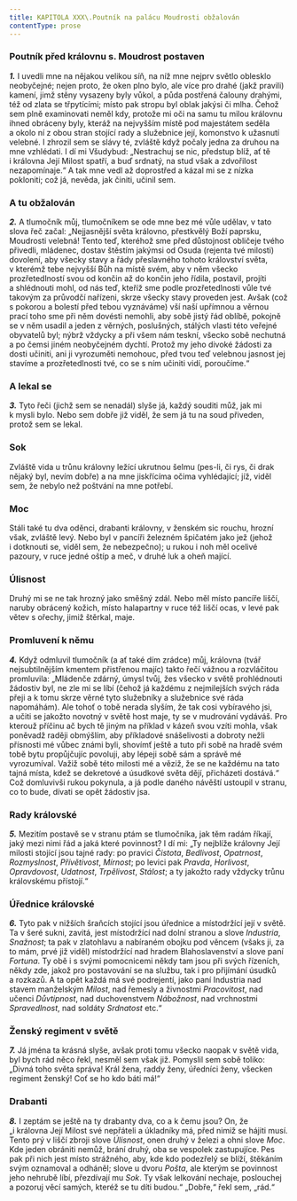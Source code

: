 ```yaml
---
title: KAPITOLA XXX\.Poutník na palácu Moudrosti obžalován
contentType: prose
---
```


<section>

### Poutník před královnu s. Moudrost postaven

**_1._** I uvedli mne na nějakou velikou síň, na níž mne nejprv světlo oblesklo neobyčejné; nejen proto, že oken plno bylo, ale více pro drahé (jakž pravili) kamení, jimž stěny vysazeny byly vůkol, a půda postřená čalouny drahými, též od zlata se třpytícími; místo pak stropu byl oblak jakýsi či mlha. Čehož sem plně examinovati neměl kdy, protože mi oči na samu tu milou královnu ihned obráceny byly, kteráž na nejvyšším místě pod majestátem seděla a okolo ní z obou stran stojící rady a služebnice její, komonstvo k užasnutí velebné. I zhrozil sem se slávy té, zvláště když počaly jedna za druhou na mne vzhlédati. I dí mi Všudybud: „Nestrachuj se nic, předstup blíž, ať tě i královna Její Milost spatří, a buď srdnatý, na stud však a zdvořilost nezapomínaje.“ A tak mne vedl až doprostřed a kázal mi se z nízka pokloniti; což já, nevěda, jak činiti, učinil sem.

### A tu obžalován

**_2._** A tlumočník můj, tlumočníkem se ode mne bez mé vůle udělav, v tato slova řeč začal: „Nejjasnější světa královno, přestkvělý Boží paprsku, Moudrosti velebná! Tento teď, kteréhož sme před důstojnost obličeje tvého přivedli, mládenec, dostav štěstím jakýmsi od Osuda (rejenta tvé milosti) dovolení, aby všecky stavy a řády přeslavného tohoto království světa, v kterémž tebe nejvyšší Bůh na místě svém, aby v něm všecko prozřetedlností svou od končin až do končin jeho řídila, postavil, projíti a shlédnouti mohl, od nás teď, kteříž sme podle prozřetedlnosti vůle tvé takovým za průvodčí nařízeni, skrze všecky stavy proveden jest. Avšak (což s pokorou a bolestí před tebou vyznáváme) vší naší upřímnou a věrnou prací toho sme při něm dovésti nemohli, aby sobě jistý řád oblíbě, pokojně se v něm usadil a jeden z věrných, poslušných, stálých vlasti této veřejné obyvatelů byl; nýbrž vždycky a při všem nám teskní, všecko sobě nechutná a po čemsi jiném neobyčejném dychtí. Protož my jeho divoké žádosti za dosti učiniti, ani ji vyrozuměti nemohouc, před tvou teď velebnou jasnost jej stavíme a prozřetedlnosti tvé, co se s ním učiniti vidí, poroučíme.“

### A lekal se

**_3._** Tyto řeči (jichž sem se nenadál) slyše já, každý souditi můž, jak mi k mysli bylo. Nebo sem dobře již viděl, že sem já tu na soud přiveden, protož sem se lekal.

### Sok

Zvláště vida u trůnu královny ležící ukrutnou šelmu (pes-li, či rys, či drak nějaký byl, nevím dobře) a na mne jiskřícíma očima vyhlédající; jíž, viděl sem, že nebylo než poštvání na mne potřebí.

### Moc

Stáli také tu dva oděnci, drabanti královny, v ženském sic rouchu, hrozní však, zvláště levý. Nebo byl v pancíři železném špičatém jako jež (jehož i dotknouti se, viděl sem, že nebezpečno); u rukou i noh měl ocelivé pazoury, v ruce jedné oštíp a meč, v druhé luk a oheň mající.

### Úlisnost

Druhý mi se ne tak hrozný jako směšný zdál. Nebo měl místo pancíře liščí, naruby obrácený kožich, místo halapartny v ruce též liščí ocas, v levé pak větev s ořechy, jimiž štěrkal, maje.

### Promluvení k němu

**_4._** Když odmluvil tlumočník (a ať také dím zrádce) můj, královna (tvář nejsubtilnějším kmentem přistřenou majíc) takto řečí vážnou a rozvláčitou promluvila: „Mládenče zdárný, úmysl tvůj, žes všecko v světě prohlédnouti žádostiv byl, ne zle mi se líbí (čehož já každému z nejmilejších svých ráda přeji a k tomu skrze věrné tyto služebníky a služebnice své ráda napomáhám). Ale tohoť o tobě nerada slyším, že tak cosi vybíravého jsi, a učiti se jakožto novotný v světě host maje, ty se v mudrování vydáváš. Pro kterouž příčinu ač bych tě jiným na příklad v kázeň svou vzíti mohla, však poněvadž raději obmýšlím, aby příkladové snášelivosti a dobroty nežli přísnosti mé vůbec známi byli, shovímť ještě a tuto při sobě na hradě svém tobě bytu propůjčujíc povoluji, aby lépeji sobě sám a správě mé vyrozumíval. Važiž sobě této milosti mé a věziž, že se ne každému na tato tajná místa, kdež se dekretové a úsudkové světa dějí, přicházeti dostává.“ Což domluvivši rukou pokynula, a já podle daného návěští ustoupil v stranu, co to bude, dívati se opět žádostiv jsa.

### Rady královské

**_5._** Mezitím postavě se v stranu ptám se tlumočníka, jak těm radám říkají, jaký mezi nimi řád a jaká které povinnost? I dí mi: „Ty nejblíže královny Její milosti stojící jsou tajné rady: po pravici _Čistota_, _Bedlivost_, _Opatrnost_, _Rozmyslnost_, _Přívětivost_, _Mírnost_; po levici pak _Pravda_, _Horlivost_, _Opravdovost_, _Udatnost_, _Trpělivost_, _Stálost_; a ty jakožto rady vždycky trůnu královskému přístojí.“

### Úřednice královské

**_6._** Tyto pak v nižších šraňcích stojící jsou úřednice a místodržící její v světě. Ta v šeré sukni, zavitá, jest místodržící nad dolní stranou a slove _Industria_, _Snažnost_; ta pak v zlatohlavu a nabíraném obojku pod věncem (všaks ji, za to mám, prvé již viděl) místodržící nad hradem Blahoslavenství a slove paní _Fortuna_. Ty obě i s svými pomocnicemi někdy tam jsou při svých řízeních, někdy zde, jakož pro postavování se na službu, tak i pro přijímání úsudků a rozkazů. A ta opět každá má své podrejentí, jako paní Industria nad stavem manželským _Milost_, nad řemesly a živnostmi _Pracovitost_, nad učenci _Důvtipnost_, nad duchovenstvem _Nábožnost_, nad vrchnostmi _Spravedlnost_, nad soldáty _Srdnatost_ etc.“

### Ženský regiment v světě

**_7._** Já jména ta krásná slyše, avšak proti tomu všecko naopak v světě vida, byl bych rád něco řekl, nesměl sem však již. Pomyslil sem sobě toliko: „Divná toho světa správa! Král žena, raddy ženy, úředníci ženy, všecken regiment ženský! Coť se ho kdo báti má!“

### Drabanti

**_8._** I zeptám se ještě na ty drabanty dva, co a k čemu jsou? On, že „i královna Její Milost své nepřáteli a úkladníky má, před nimiž se hájiti musí. Tento prý v liščí zbroji slove _Úlisnost_, onen druhý v železi a ohni slove _Moc_. Kde jeden obrániti nemůž, brání druhý, oba se vespolek zastupujíce. Pes pak při nich jest místo strážného, aby, kde kdo podezřelý se blíží, štěkáním svým oznamoval a odháněl; slove u dvoru _Pošta_, ale kterým se povinnost jeho nehrubě líbí, přezdívají mu _Sok_. Ty však lelkování nechaje, poslouchej a pozoruj věcí samých, kteréž se tu díti budou.“ „Dobře,“ řekl sem, „rád.“

</section>
